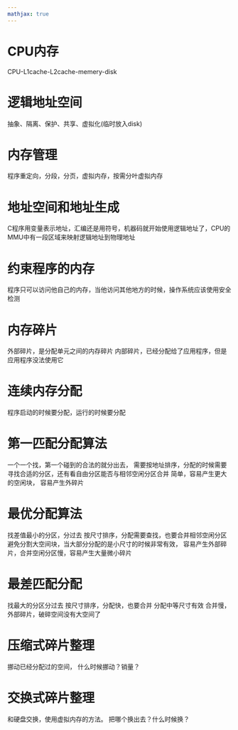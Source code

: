 ```yaml
---
mathjax: true
---
```



# CPU内存
 CPU-L1cache-L2cache-memery-disk
# 逻辑地址空间
 抽象、隔离、保护、共享、虚拟化(临时放入disk)
# 内存管理
 程序重定向，分段，分页，虚拟内存，按需分叶虚拟内存
# 地址空间和地址生成
 C程序用变量表示地址，汇编还是用符号，机器码就开始使用逻辑地址了，CPU的MMU中有一段区域来映射逻辑地址到物理地址
# 约束程序的内存
 程序只可以访问他自己的内存，当他访问其他地方的时候，操作系统应该使用安全检测
# 内存碎片
 外部碎片，是分配单元之间的内存碎片
 内部碎片，已经分配给了应用程序，但是应用程序没法使用它
# 连续内存分配
 程序启动的时候要分配，运行的时候要分配
<!-- more -->
# 第一匹配分配算法
 一个一个找，第一个碰到的合法的就分出去，
 需要按地址排序，分配的时候需要寻找合适的分区，还有看自由分区能否与相邻空闲分区合并
 简单，容易产生更大的空闲块，
容易产生外碎片
# 最优分配算法
 找差值最小的分区，分过去
 按尺寸排序，分配需要查找，也要合并相邻空闲分区
 避免分割大空间块，当大部分分配的是小尺寸的时候非常有效，
 容易产生外部碎片，合并空闲分区慢，容易产生大量微小碎片
# 最差匹配分配
 找最大的分区分过去
 按尺寸排序，分配快，也要合并
 分配中等尺寸有效
 合并慢，外部碎片，破碎空间没有大空间了
# 压缩式碎片整理
 挪动已经分配过的空间，
 什么时候挪动？销量？
# 交换式碎片整理
 和硬盘交换，使用虚拟内存的方法。
 把哪个换出去？什么时候换？